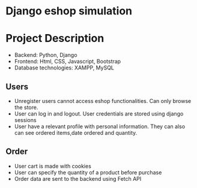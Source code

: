 # Django eshop simulation

# Project Description
- Backend: Python, Django
- Frontend: Html, CSS, Javascript, Bootstrap
- Database technologies: XAMPP, MySQL
## Users
- Unregister users cannot access eshop functionalities. Can only browse the store.
- User can log in and logout. User credentials are stored using django sessions
- User have a relevant profile with personal information. They can also can see ordered items,date ordered and quantity.

## Order
- User cart is made with cookies
- User can specify the quantity of a product before purchase
- Order data are sent to the backend using Fetch API

